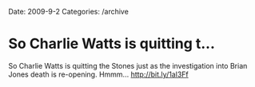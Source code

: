 Date: 2009-9-2
Categories: /archive

# So Charlie Watts is quitting t...

So Charlie Watts is quitting the Stones just as the investigation into Brian Jones death is re-opening. Hmmm... <a href="http://bit.ly/1al3Ff" rel="nofollow">http://bit.ly/1al3Ff</a>
